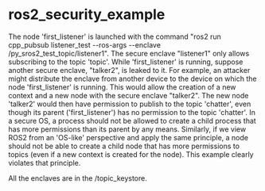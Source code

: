 # ros2_security_example
 
The node 'first_listener' is launched with the command "ros2 run cpp_pubsub listener_test --ros-args --enclave /py_sros2_test_topic/listener1". The secure enclave "listener1" only allows subscribing to the topic 'topic'. While 'first_listener' is running, suppose another secure enclave, "talker2", is leaked to it. For example, an attacker might distribute the enclave from another device to the device on which the node 'first_listener' is running. This would allow the creation of a new context and a new node with the secure enclave "talker2". The new node 'talker2' would then have permission to publish to the topic 'chatter', even though its parent ('first_listener') has no permission to the topic 'chatter'. In a secure OS, a process should not be allowed to create a child process that has more permissions than its parent by any means. Similarly, if we view ROS2 from an 'OS-like' perspective and apply the same principle, a node should not be able to create a child node that has more permissions to topics (even if a new context is created for the node). This example clearly violates that principle.

All the enclaves are in the /topic_keystore.
